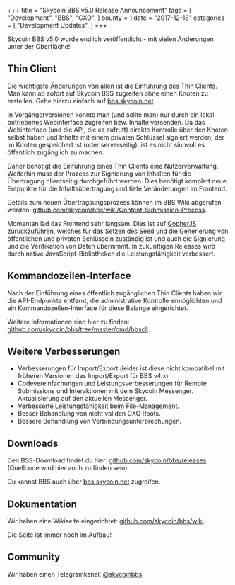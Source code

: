 +++
title = "Skycoin BBS v5.0 Release Announcement"
tags = [
    "Development",
    "BBS",
    "CXO",
]
bounty = 1
date = "2017-12-18"
categories = [
    "Development Updates",
]
+++

Skycoin BBS v5.0 wurde endlich veröffentlicht - mit vielen Änderungen unter der Oberfläche!


## Thin Client

Die wichtigste Änderungen von allen ist die Einführung des Thin Clients. Man kann ab sofort auf Skycoin BSS zugreifen ohne einen Knoten zu erstellen. Gehe hierzu einfach auf [bbs.skycoin.net](http://bbs.skycoin.net). 

In Vorgängerversionen konnte man (und sollte man) nur durch ein lokal betriebenes Webinterface zugreifen bzw. Inhalte versenden. Da das Webinterface (und die API, die es aufruft) direkte Kontrolle über den Knoten selbst haben und Inhalte mit einem privaten Schlüssel signiert werden, der im Knoten gespeichert ist (oder serverseitig), ist es nicht sinnvoll es öffentlich zugänglich zu machen.

Daher benötigt die Einführung eines Thin Clients eine Nutzerverwaltung. Weiterhin muss der Prozess zur Signierung von Inhalten für die Übertragung clientseitig durchgeführt werden. Dies benötigt komplett neue Entpunkte für die Inhaltsübertragung und tiefe Veränderungen im Frontend.

Details zum neuen Übertragsungsprozess können im BBS Wiki abgerufen werden: [github.com/skycoin/bbs/wiki/Content-Submission-Process](https://github.com/skycoin/bbs/wiki/Content-Submission-Process).

Momentan läd das Frontend sehr langsam. Dies ist auf [GopherJS](https://github.com/gopherjs) zurückzuführen, welches für das Setzen des Seed und die Generierung von öffentlichen und privaten Schlüsseln zuständig ist und auch die Signierung und die Verifikation von Daten übernimmt. In zukünftigen Releases wird durch native JavaScript-Bibliotheken die Leistungsfähigkeit verbessert.

## Kommandozeilen-Interface

Nach der Einführung eines öffentlich zugänglichen Thin Clients haben wir die API-Endpunkte entfernt, die administrative Kontrolle ermöglichten und ein Kommandozeilen-Interface für diese Belange eingerichtet.

Weitere Informationen sind hier zu finden: [github.com/skycoin/bbs/tree/master/cmd/bbscli](https://github.com/skycoin/bbs/tree/master/cmd/bbscli).

## Weitere Verbesserungen

* Verbesserungen für Import/Export (leider ist diese nicht kompatibel mit früheren Versionen des Import/Export für BBS v4.x)
* Codevereinfachungen und Leistungsverbesserungen für Remote Submissions und Interaktionen mit dem Skycoin Messenger. Aktualisierung auf den aktuellen Messenger.
* Verbesserte Leistungsfähigkeit beim File-Management.
* Besser Behandlung von nicht validen CXO Roots.
* Bessere Behandlung von Verbindungsunterbrechungen.

## Downloads

Den BSS-Download findet du hier: [github.com/skycoin/bbs/releases](https://github.com/skycoin/bbs/releases) (Quellcode wird hier auch zu finden sein).

Du kannst BBS auch über [bbs.skycoin.net](http://bbs.skycoin.net) zugreifen.

## Dokumentation

Wir haben eine Wikiseite eingerichtet: [github.com/skycoin/bbs/wiki](https://github.com/skycoin/bbs/wiki).

Die Seite ist immer noch im Aufbau!

## Community

Wir haben einen Telegramkanal: [@skycoinbbs](https://t.me/skycoinbbs).
